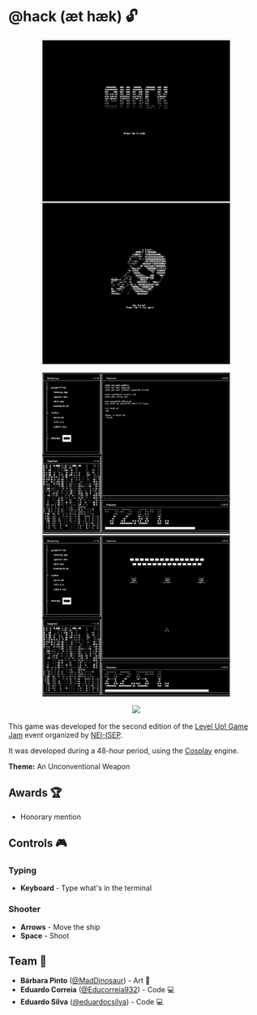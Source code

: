 # @hack (æt hæk) 🔓

<p align="center">
  <img src="images/img.png" width="370">
  <img src="images/img_3.png" width="370"> 
</p>

<p align="center">
  <img src="images/img_1.png" width="370">
  <img src="images/img_2.png" width="370"> 
</p>

<p align="center">
  <a href="https://maddinosaur.itch.io/at-hack">
    <img src="https://img.shields.io/badge/itch.io-page-red">
  </a>
</p>

This game was developed for the second edition of the [Level Up! Game Jam](https://levelup2022.nei-isep.org/) event
organized by [NEI-ISEP](https://www.nei-isep.org/).

It was developed during a 48-hour period, using the [Cosplay](https://github.com/nivanov/cosplay) engine.

**Theme:** An Unconventional Weapon

## Awards 🏆

- Honorary mention

## Controls 🎮

### Typing

- **Keyboard** - Type what's in the terminal

### Shooter

- **Arrows** - Move the ship
- **Space** - Shoot

## Team 👥

- **Bárbara Pinto** ([@MadDinosaur](https://github.com/MadDinosaur)) - Art 🎨
- **Eduardo Correia** ([@Educorreia932](https://github.com/Educorreia932)) - Code 💻
- **Eduardo Silva** ([@eduardocsilva](https://github.com/eduardocsilva)) - Code 💻

